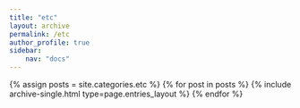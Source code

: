 ```yaml
---
title: "etc"
layout: archive
permalink: /etc
author_profile: true
sidebar:
    nav: "docs"
---
```


{% assign posts = site.categories.etc %}
{% for post in posts %} {% include archive-single.html type=page.entries_layout %} {% endfor %}